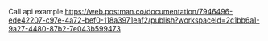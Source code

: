 Call api example
https://web.postman.co/documentation/7946496-ede42207-c97e-4a72-bef0-118a3971eaf2/publish?workspaceId=2c1bb6a1-9a27-4480-87b2-7e043b599473

